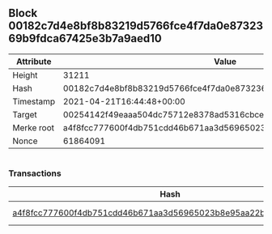 ## Block 00182c7d4e8bf8b83219d5766fce4f7da0e8732369b9fdca67425e3b7a9aed10

Attribute | Value
--- | ---
Height | 31211
Hash | 00182c7d4e8bf8b83219d5766fce4f7da0e8732369b9fdca67425e3b7a9aed10
Timestamp | 2021-04-21T16:44:48+00:00
Target | 00254142f49eaaa504dc75712e8378ad5316cbcead634704b3734b6271167cc4
Merke root | a4f8fcc777600f4db751cdd46b671aa3d56965023b8e95aa22bf970573b2de1f
Nonce | 61864091

```

```

### Transactions

Hash | Amount
--- | ---
[a4f8fcc777600f4db751cdd46b671aa3d56965023b8e95aa22bf970573b2de1f](a4f8fcc777600f4db751cdd46b671aa3d56965023b8e95aa22bf970573b2de1f.md) | 10.00000000 SKEPTI 

